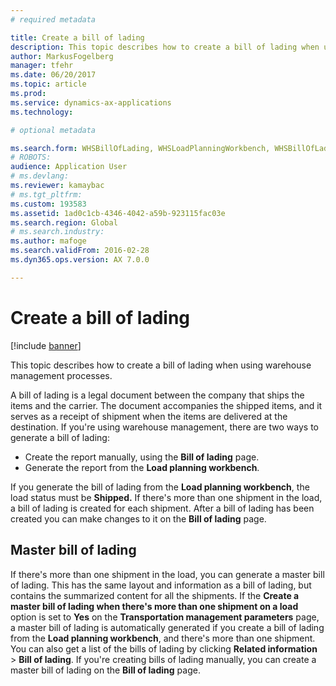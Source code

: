 ```yaml
---
# required metadata

title: Create a bill of lading
description: This topic describes how to create a bill of lading when using warehouse management processes.  
author: MarkusFogelberg
manager: tfehr
ms.date: 06/20/2017
ms.topic: article
ms.prod: 
ms.service: dynamics-ax-applications
ms.technology: 

# optional metadata

ms.search.form: WHSBillOfLading, WHSLoadPlanningWorkbench, WHSBillOfLadingCarrier, WHSBillOfLadingOrder
# ROBOTS: 
audience: Application User
# ms.devlang: 
ms.reviewer: kamaybac
# ms.tgt_pltfrm: 
ms.custom: 193583
ms.assetid: 1ad0c1cb-4346-4042-a59b-923115fac03e
ms.search.region: Global
# ms.search.industry: 
ms.author: mafoge
ms.search.validFrom: 2016-02-28
ms.dyn365.ops.version: AX 7.0.0

---
```


# Create a bill of lading

[!include [banner](../includes/banner.md)]

This topic describes how to create a bill of lading when using warehouse management processes.  

A bill of lading is a legal document between the company that ships the items and the carrier. The document accompanies the shipped items, and it serves as a receipt of shipment when the items are delivered at the destination. If you're using warehouse management, there are two ways to generate a bill of lading:

  -   Create the report manually, using the **Bill of lading** page.
  -   Generate the report from the **Load planning workbench**.

If you generate the bill of lading from the **Load planning workbench**, the load status must be **Shipped.** If there's more than one shipment in the load, a bill of lading is created for each shipment. After a bill of lading has been created you can make changes to it on the **Bill of lading** page.

## Master bill of lading
If there's more than one shipment in the load, you can generate a master bill of lading. This has the same layout and information as a bill of lading, but contains the summarized content for all the shipments. If the **Create a master bill of lading when there's more than one shipment on a load** option is set to **Yes** on the **Transportation management parameters** page, a master bill of lading is automatically generated if you create a bill of lading from the **Load planning workbench**, and there's more than one shipment. You can also get a list of the bills of lading by clicking **Related information** &gt; **Bill of lading**. If you're creating bills of lading manually, you can create a master bill of lading on the **Bill of lading** page.




